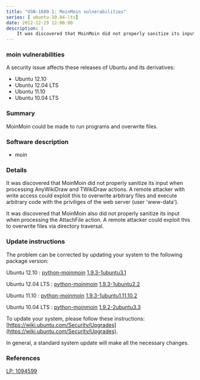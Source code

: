 ```yaml
---
title: "USN-1680-1: MoinMoin vulnerabilities"
series: [ ubuntu-10.04-lts]
date: 2012-12-29 12:00:00
description: |
    It was discovered that MoinMoin did not properly sanitize its input when processing AnyWikiDraw and TWikiDraw actions. A remote attacker with write access could exploit this to overwrite arbitrary files and execute arbitrary code with the priviliges of the web server (user &#39;www-data&#39;).
--- 
```

 
 


### moin vulnerabilities

A security issue affects these releases of Ubuntu and its derivatives:

* Ubuntu 12.10
* Ubuntu 12.04 LTS
* Ubuntu 11.10
* Ubuntu 10.04 LTS

### Summary

MoinMoin could be made to run programs and overwrite files. 

### Software description

* moin 

### Details

It was discovered that MoinMoin did not properly sanitize its input when processing AnyWikiDraw and TWikiDraw actions. A remote attacker with write access could exploit this to overwrite arbitrary files and execute arbitrary code with the priviliges of the web server (user &#39;www-data&#39;).

It was discovered that MoinMoin also did not properly sanitize its input when processing the AttachFile action. A remote attacker could exploit this to overwrite files via directory traversal. 

### Update instructions

The problem can be corrected by updating your system to the following package version:

Ubuntu 12.10
 : [python-moinmoin](https://launchpad.net/ubuntu/+source/moin) <span> [1.9.3-1ubuntu3.1](https://launchpad.net/ubuntu/+source/moin/1.9.3-1ubuntu3.1) </span> 

Ubuntu 12.04 LTS
 : [python-moinmoin](https://launchpad.net/ubuntu/+source/moin) <span> [1.9.3-1ubuntu2.2](https://launchpad.net/ubuntu/+source/moin/1.9.3-1ubuntu2.2) </span> 

Ubuntu 11.10
 : [python-moinmoin](https://launchpad.net/ubuntu/+source/moin) <span> [1.9.3-1ubuntu1.11.10.2](https://launchpad.net/ubuntu/+source/moin/1.9.3-1ubuntu1.11.10.2) </span> 

Ubuntu 10.04 LTS
 : [python-moinmoin](https://launchpad.net/ubuntu/+source/moin) <span> [1.9.2-2ubuntu3.3](https://launchpad.net/ubuntu/+source/moin/1.9.2-2ubuntu3.3) </span> 

To update your system, please follow these instructions: [https://wiki.ubuntu.com/Security/Upgrades](https://wiki.ubuntu.com/Security/Upgrades).

In general, a standard system update will make all the necessary changes. 

### References

 
 [LP: 1094599](https://launchpad.net/bugs/1094599)
 

